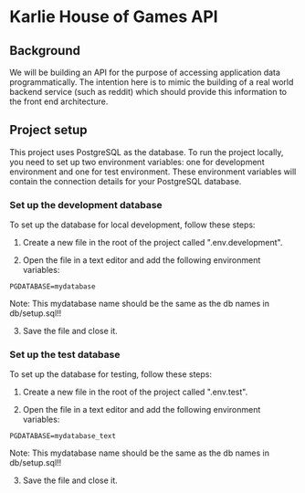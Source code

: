 # Karlie House of Games API

## Background

We will be building an API for the purpose of accessing application data programmatically. The intention here is to mimic the building of a real world backend service (such as reddit) which should provide this information to the front end architecture.

## Project setup

This project uses PostgreSQL as the database. To run the project locally, you need to set up two environment variables: one for development environment and one for test environment. These environment variables will contain the connection details for your PostgreSQL database.

### Set up the development database

To set up the database for local development, follow these steps:

1. Create a new file in the root of the project called ".env.development".

2. Open the file in a text editor and add the following environment variables:

```
PGDATABASE=mydatabase
```

Note: This mydatabase name should be the same as the db names in db/setup.sql!!

3. Save the file and close it.

### Set up the test database

To set up the database for testing, follow these steps:

1. Create a new file in the root of the project called ".env.test".

2. Open the file in a text editor and add the following environment variables:

```
PGDATABASE=mydatabase_text
```

Note: This mydatabase name should be the same as the db names in db/setup.sql!!

3. Save the file and close it.
